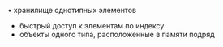 • хранилище однотипных элементов 
- быстрый доступ к элементам по индексу 
- объекты одного типа, расположенные в памяти подряд

